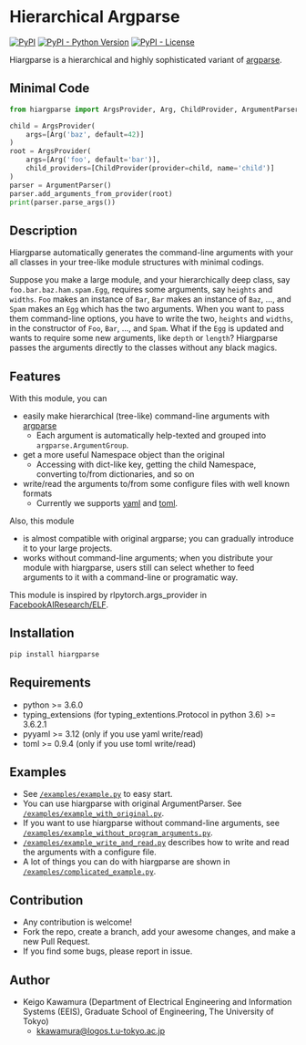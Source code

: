 Hierarchical Argparse
====

[![PyPI](https://img.shields.io/pypi/v/hiargparse.svg)](https://pypi.org/project/hiargparse/)
[![PyPI - Python Version](https://img.shields.io/pypi/pyversions/hiargparse.svg)](https://pypi.org/project/hiargparse/)
[![PyPI - License](https://img.shields.io/pypi/l/hiargparse.svg)](https://pypi.org/project/hiargparse/)


Hiargparse is a hierarchical and highly sophisticated variant of [argparse](https://docs.python.org/3/library/argparse.html).

## Minimal Code
```python
from hiargparse import ArgsProvider, Arg, ChildProvider, ArgumentParser

child = ArgsProvider(
    args=[Arg('baz', default=42)]
)
root = ArgsProvider(
    args=[Arg('foo', default='bar')],
    child_providers=[ChildProvider(provider=child, name='child')]
)
parser = ArgumentParser()
parser.add_arguments_from_provider(root)
print(parser.parse_args())
```

## Description

Hiargparse automatically generates the command-line arguments with your all classes in your tree-like module structures with minimal codings.

Suppose you make a large module, and your hierarchically deep class, say `foo.bar.baz.ham.spam.Egg`, requires some arguments, say `heights` and `widths`.
`Foo` makes an instance of `Bar`, `Bar` makes an instance of `Baz`, ..., and `Spam` makes an `Egg` which has the two arguments.
When you want to pass them command-line options, you have to write the two, `heights` and `widths`, in the constructor of `Foo`, `Bar`, ..., and `Spam`.
What if the `Egg` is updated and wants to require some new arguments, like `depth` or `length`?
Hiargparse passes the arguments directly to the classes without any black magics.

## Features

With this module, you can

- easily make hierarchical (tree-like) command-line arguments with [argparse](https://docs.python.org/3/library/argparse.html)
  - Each argument is automatically help-texted and grouped into `argparse.ArgumentGroup`.
- get a more useful Namespace object than the original
  - Accessing with dict-like key, getting the child Namespace, converting to/from dictionaries, and so on
- write/read the arguments to/from  some configure files with well known formats
  - Currently we supports [yaml](http://yaml.org/) and [toml](https://github.com/toml-lang/toml).

Also, this module

- is almost compatible with original argparse; you can gradually introduce it to your large projects.
- works without command-line arguments; when you distribute your module with hiargparse,
users still can select whether to feed arguments to it with a command-line or programatic way.

This module is inspired by rlpytorch.args_provider in [FacebookAIResearch/ELF](https://github.com/facebookresearch/ELF).

## Installation

```bash
pip install hiargparse
```

## Requirements

- python >= 3.6.0
- typing_extensions (for typing\_extentions.Protocol in python 3.6) >= 3.6.2.1
- pyyaml >= 3.12 (only if you use yaml write/read)
- toml >= 0.9.4 (only if you use toml write/read)

## Examples

- See [`/examples/example.py`](https://github.com/KKawamura1/hiargparse/blob/master/examples/example.py) to easy start.
- You can use hiargparse with original ArgumentParser. See [`/examples/example_with_original.py`](https://github.com/KKawamura1/hiargparse/blob/master/examples/example_with_original.py).
- If you want to use hiargparse without command-line arguments, see [`/examples/example_without_program_arguments.py`](https://github.com/KKawamura1/hiargparse/blob/master/examples/example_without_program_arguments.py).
- [`/examples/example_write_and_read.py`](https://github.com/KKawamura1/hiargparse/blob/master/examples/example_write_and_read.py) describes how to write and read the arguments with a configure file.
- A lot of things you can do with hiargparse are shown in [`/examples/complicated_example.py`](https://github.com/KKawamura1/hiargparse/blob/master/examples/complicated_example.py).

## Contribution

- Any contribution is welcome!
- Fork the repo, create a branch, add your awesome changes, and make a new Pull Request.
- If you find some bugs, please report in issue.

## Author

- Keigo Kawamura (Department of Electrical Engineering and Information Systems (EEIS), Graduate School of Engineering, The University of Tokyo)
  - kkawamura@logos.t.u-tokyo.ac.jp
